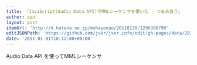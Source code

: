 ```yaml
---
title: 『JavaScript(Audio Data API)でMMLシーケンサを書いた - つまみ食う』
author: azu
layout: post
itemUrl: 'http://d.hatena.ne.jp/mohayonao/20110130/1296386790'
editJSONPath: 'https://github.com/jser/jser.info/edit/gh-pages/data/2011/01/index.json'
date: '2011-01-01T18:12:00+00:00'
---
```

Audio Data API を使ってMMLシーケンサ
